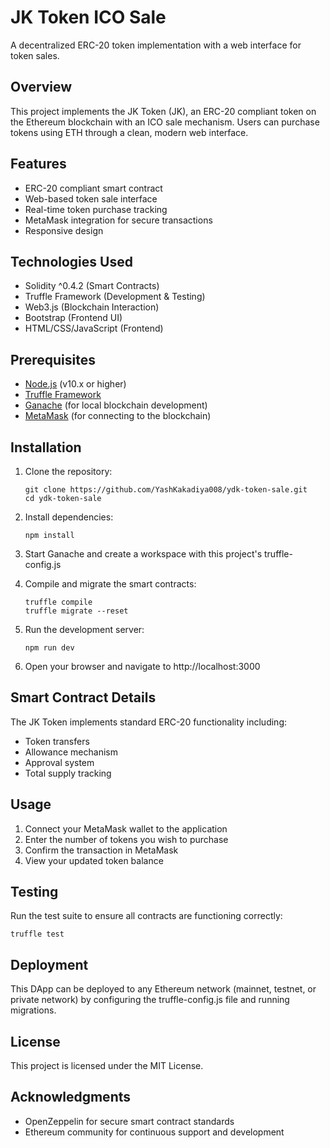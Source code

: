 # JK Token ICO Sale

A decentralized ERC-20 token implementation with a web interface for token sales.

## Overview

This project implements the JK Token (JK), an ERC-20 compliant token on the Ethereum blockchain with an ICO sale mechanism. Users can purchase tokens using ETH through a clean, modern web interface.

## Features

- ERC-20 compliant smart contract
- Web-based token sale interface
- Real-time token purchase tracking
- MetaMask integration for secure transactions
- Responsive design

## Technologies Used

- Solidity ^0.4.2 (Smart Contracts)
- Truffle Framework (Development & Testing)
- Web3.js (Blockchain Interaction)
- Bootstrap (Frontend UI)
- HTML/CSS/JavaScript (Frontend)

## Prerequisites

- [Node.js](https://nodejs.org/) (v10.x or higher)
- [Truffle Framework](https://www.trufflesuite.com/truffle)
- [Ganache](https://www.trufflesuite.com/ganache) (for local blockchain development)
- [MetaMask](https://metamask.io/) (for connecting to the blockchain)

## Installation

1. Clone the repository:
   ```
   git clone https://github.com/YashKakadiya008/ydk-token-sale.git
   cd ydk-token-sale
   ```

2. Install dependencies:
   ```
   npm install
   ```

3. Start Ganache and create a workspace with this project's truffle-config.js

4. Compile and migrate the smart contracts:
   ```
   truffle compile
   truffle migrate --reset
   ```

5. Run the development server:
   ```
   npm run dev
   ```

6. Open your browser and navigate to http://localhost:3000

## Smart Contract Details

The JK Token implements standard ERC-20 functionality including:
- Token transfers
- Allowance mechanism
- Approval system
- Total supply tracking

## Usage

1. Connect your MetaMask wallet to the application
2. Enter the number of tokens you wish to purchase
3. Confirm the transaction in MetaMask
4. View your updated token balance

## Testing

Run the test suite to ensure all contracts are functioning correctly:
```
truffle test
```

## Deployment

This DApp can be deployed to any Ethereum network (mainnet, testnet, or private network) by configuring the truffle-config.js file and running migrations.

## License

This project is licensed under the MIT License.

## Acknowledgments

- OpenZeppelin for secure smart contract standards
- Ethereum community for continuous support and development 



